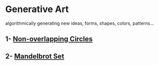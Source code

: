 # Generative Art

algorithmically generating new ideas, forms, shapes, colors, patterns...

## 1- [Non-overlapping Circles](non-overlapping%20circles/README.md)

## 2- [Mandelbrot Set](mandelbrot/README.md)
